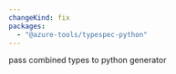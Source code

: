 ```yaml
---
changeKind: fix
packages:
  - "@azure-tools/typespec-python"
---
```


pass combined types to python generator